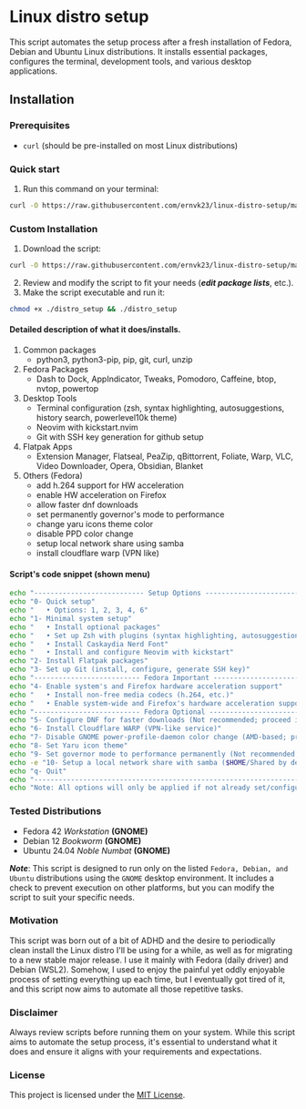 # Linux distro setup

This script automates the setup process after a fresh installation of Fedora, Debian and Ubuntu Linux distributions. It installs essential packages, configures the terminal, development tools, and various desktop applications.

## Installation

### Prerequisites
- `curl` (should be pre-installed on most Linux distributions)

### Quick start
1. Run this command on your terminal:
  ```bash
  curl -O https://raw.githubusercontent.com/ernvk23/linux-distro-setup/main/distro_setup && chmod +x ./distro_setup && ./distro_setup
  ```
### Custom Installation
1. Download the script:
  ```bash
  curl -O https://raw.githubusercontent.com/ernvk23/linux-distro-setup/main/distro_setup
  ```
2. Review and modify the script to fit your needs (***edit package lists***, etc.).
3. Make the script executable and run it:
  ```bash
  chmod +x ./distro_setup && ./distro_setup
  ```

#### Detailed description of what it does/installs.
1. Common packages
    - python3, python3-pip, pip, git, curl, unzip
2. Fedora Packages
    - Dash to Dock, AppIndicator, Tweaks, Pomodoro, Caffeine, btop, nvtop, powertop
3. Desktop Tools
    - Terminal configuration (zsh, syntax highlighting, autosuggestions, history search, powerlevel10k theme)
    - Neovim with kickstart.nvim
    - Git with SSH key generation for github setup
3. Flatpak Apps
    - Extension Manager, Flatseal, PeaZip, qBittorrent, Foliate, Warp, VLC, Video Downloader, Opera, Obsidian, Blanket
5. Others (Fedora)
    - add h.264 support for HW acceleration
    - enable HW acceleration on Firefox
    - allow faster dnf downloads
    - set permanently governor's mode to performance
    - change yaru icons theme color
    - disable PPD color change
    - setup local network share using samba
    - install cloudflare warp (VPN like)

#### Script's code snippet (shown menu)
```bash
echo "--------------------------- Setup Options ---------------------------"
echo "0- Quick setup"
echo "   • Options: 1, 2, 3, 4, 6"
echo "1- Minimal system setup"
echo "   • Install optional packages"
echo "   • Set up Zsh with plugins (syntax highlighting, autosuggestions, etc.)"
echo "   • Install Caskaydia Nerd Font"
echo "   • Install and configure Neovim with kickstart"
echo "2- Install Flatpak packages"
echo "3- Set up Git (install, configure, generate SSH key)"
echo "-------------------------- Fedora Important --------------------------"
echo "4- Enable system's and Firefox hardware acceleration support"
echo "   • Install non-free media codecs (h.264, etc.)"
echo "   • Enable system-wide and Firefox's hardware acceleration support"
echo "-------------------------- Fedora Optional --------------------------"
echo "5- Configure DNF for faster downloads (Not recommended; proceed if you know what you are doing!)"
echo "6- Install Cloudflare WARP (VPN-like service)"
echo "7- Disable GNOME power-profile-daemon color change (AMD-based; proceed if you know what you are doing!)"
echo "8- Set Yaru icon theme"
echo "9- Set governor mode to performance permanently (Not recommended; proceed if you know what you are doing!)"
echo -e "10- Setup a local network share with samba ($HOME/Shared by default)"
echo "q- Quit"
echo "--------------------------------------------------------------------"
echo "Note: All options will only be applied if not already set/configured."
```

### Tested Distributions
- Fedora 42 *Workstation* **(GNOME)**
- Debian 12 *Bookworm* **(GNOME)**
- Ubuntu 24.04 *Noble Numbat* **(GNOME)**

***Note***: This script is designed to run only on the listed `Fedora, Debian, and Ubuntu` distributions using the `GNOME` desktop environment. It includes a check to prevent execution on other platforms, but you can modify the script to suit your specific needs.

### Motivation
This script was born out of a bit of ADHD and the desire to periodically clean install the Linux distro I'll be using for a while, as well as for migrating to a new stable major release. I use it mainly with Fedora (daily driver) and Debian (WSL2). Somehow, I used to enjoy the painful yet oddly enjoyable process of setting everything up each time, but I eventually got tired of it, and this script now aims to automate all those repetitive tasks.

### Disclaimer
Always review scripts before running them on your system. While this script aims to automate the setup process, it's essential to understand what it does and ensure it aligns with your requirements and expectations.

### License
This project is licensed under the [MIT License](LICENSE.md).
